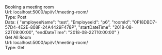 Booking a meeting room<br>
Url: localhost:5000/api/v1/meeting-room/ <br>
Type: Post <br>
Data: {
  "employeeName": "test",
  "EmployeeId": "p6",
  "roomId": "0F18DBD7-57D4-4E2E-808F-24A4429F478P",
  "startDateTime": "2018-08-22T09:00:00",
  "endDateTime": "2018-08-22T10:00:00"
}
<br>
Get All Room<br>
Url: localhost:5000/api/v1/meeting-room/ <br>
Type: Get <br>
<br>